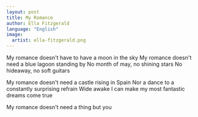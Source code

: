 ```yaml
---
layout: post
title: My Romance
author: Ella Fitzgerald
language: "English"
image:
  artist: ella-fitzgerald.png
---
```

My romance doesn't have to have a moon in the sky
My romance doesn't need a blue lagoon standing by
No month of may, no shining stars
No hideaway, no soft guitars

My romance doesn't need a castle rising in Spain
Nor a dance to a constantly surprising refrain
Wide awake I can make my most fantastic dreams come true

My romance doesn't need a thing but you 
